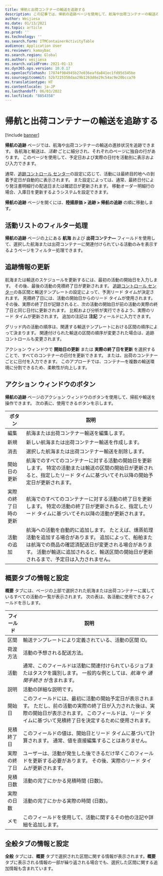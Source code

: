 ```yaml
---
title: 帰航と出荷コンテナーの輸送を追跡する
description: この記事では、帰航の追跡ページを使用して、航海や出荷コンテナーの輸送の進捗状況を追跡する方法について説明します。
author: Weijiesa
ms.date: 01/13/2021
ms.topic: article
ms.prod: ''
ms.technology: ''
ms.search.form: ITMContainerActivityTable
audience: Application User
ms.reviewer: kamaybac
ms.search.region: Global
ms.author: weijiesa
ms.search.validFrom: 2021-01-13
ms.dyn365.ops.version: 10.0.17
ms.openlocfilehash: 17874f984945b27e036eafda841ec1fd95d345be
ms.sourcegitcommit: 52b7225350daa29b1263d8e29c54ac9e20bcca70
ms.translationtype: HT
ms.contentlocale: ja-JP
ms.lasthandoff: 06/03/2022
ms.locfileid: "8854358"
---
```

# <a name="track-inbound-voyages-and-shipping-container-journeys"></a>帰航と出荷コンテナーの輸送を追跡する

[!include [banner](../../includes/banner.md)]

**帰航の追跡** ページでは、航海や出荷コンテナーの輸送の進捗状況を追跡できます。 各航海と輸送は、*活動* ごとに細分され、それぞれのページに独自の行があります。 このページを使用して、予定日および実際の日付を活動別に表示および入力できます。

通常、[追跡コントロール センター](delivery-information-setup.md#tracking-control-center)の設定に応じて、活動には最終目的地への到着予定日が自動的に表示されます。 また設定によっては、通常、最終日付により発注書明細行の配送日または確認日が更新されます。 移動オーダー明細行の場合、入庫日を更新するようシステムを設定できます。

**帰航の追跡** ページを開くには、**陸揚原価 \> 追跡 \> 帰航の追跡** の順に移動します。

## <a name="filter-the-activities-list"></a>活動リストのフィルター処理

**帰航の追跡** ページの上にある **航海** および **出荷コンテナ―** フィールドを使用して、選択した航海または出荷コンテナーに関連付けられている活動のみを表示するようページをフィルター処理できます。

## <a name="update-tracking-information"></a>追跡情報の更新

航海または輸送のスケジュールを更新するには、最初の活動の開始日を入力します。 その後、最後の活動の見積終了日が更新されます。 [追跡コントロール センター](delivery-information-setup.md#tracking-control-center)の各区間と輸送テンプレートの設定によって、予測リード タイムが決定されます。 見積終了日には、活動の開始日からのリード タイムが使用されます。 その後、実際の終了日が記録されると、次の活動の開始日が前の活動の実際の終了日と同じ日付に更新されます。 比較および分析が実行できるよう、実際のリード タイムが更新されます。 追加の注記は **注記** フィールドに入力できます。

グリッド内の活動の順序は、関連する輸送テンプレートにおける区間の順序によって決まります。 関連付けられた輸送の区間の順序が変更された場合は、追跡コントロールも変更されます。

アクション ウィンドウで **開始日の更新** または **実際の終了日を更新** を選択することで、すべてのコンテナーの日付を更新できます。 または、出荷のコンテナーごとに日付を入力できます。 このアプローチでは、コンテナ―を複数の輸送環境に分割できるため、柔軟性が向上します。

## <a name="buttons-on-the-action-pane"></a>アクション ウィンドウのボタン

**帰航の追跡** ページのアクション ウィンドウのボタンを使用して、帰航や輸送を操作できます。 次の表に、使用できるボタンを示します。

| ボタン | 説明 |
|---|---|
| 編集 | 航海または出荷コンテナー輸送を編集します。 |
| 新規 | 新しい航海または出荷コンテナー輸送を作成します。 |
| 消去 | 選択した航海または出荷コンテナー輸送を削除します。 |
| 開始日の更新 | 航海でのすべてのコンテナーに対する活動の開始日を更新します。 特定の活動または輸送の区間の開始日が更新されると、指定したリード タイムに基づいてそれ以降の開始予定日が更新されます。 |
| 実際の終了日時の更新 | 航海でのすべてのコンテナーに対する活動の終了日を更新します。 特定の活動の終了日が更新されると、指定したリード タイムに基づいてそれ以降の活動が更新されます。 |
| 活動の追加 | 航海への活動を自動的に追加します。 たとえば、燻蒸処理活動を追加する場合があります。 追加によって、船舶または航海での商品の確認済配送日が変更される場合があります。 活動が輸送に追加されると、輸送区間の開始日が更新されるまで、予定日は入力されません。 |

## <a name="information-and-settings-on-the-overview-tab"></a>概要タブの情報と設定

**概要** タブには、ページの上部で選択された航海または出荷コンテナーに属しているすべての活動の一覧が表示されます。 次の表は、各活動に使用できるフィールドを示します。

| フィールド | 説明 |
|---|---|
| 区間 | 輸送テンプレートにより定義されている、活動の区間 ID。 |
| 荷渡方法 | 活動の予想される配送方法。 |
| 活動 | 通常、このフィールドは活動に関連付けられているジョブまたはタスクを識別します。 一般的な例としては、*航海* や *通関手続き* が含まれます。 |
| 説明 | 活動の詳細な説明です。 |
| 開始日 | このフィールドには、最初に活動の開始予定日が表示されます。 ただし、前の活動の実際の終了日が入力された後は、実際の開始日が表示されます。 このフィールドは、リード タイムに基づいて見積終了日を決定するために使用されます。 |
| 見積終了日 | このフィールドの値は、開始日とリード タイムに基づいて計算されます。 通常、値を直接編集することはありません。 |
| 実際の終了日 | ユーザーは、活動が発生した後できるだけ早くこのフィールドを更新する必要があります。 その後、実際のリード タイムが更新されます。 |
| 見積日数 | 活動の完了にかかる見積時間 (日数)。 |
| 実際の日数 | 活動の完了にかかる実際の時間 (日数)。 |
| メモ | このフィールドを使用して、活動に関するその他の注記や詳細を追加します。 |

## <a name="information-and-settings-on-the-general-tab"></a>全般タブの情報と設定

**全般** タブには、**概要** タブで選択された区間に関する情報が表示されます。**概要** タブに表示される情報の一部が繰り返される場合でも、選択した区間に関する追加情報も含まれています。
